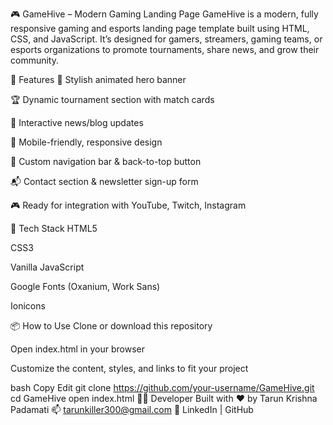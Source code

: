 🎮 GameHive – Modern Gaming Landing Page
GameHive is a modern, fully responsive gaming and esports landing page template built using HTML, CSS, and JavaScript. It’s designed for gamers, streamers, gaming teams, or esports organizations to promote tournaments, share news, and grow their community.

🌟 Features
👾 Stylish animated hero banner

🏆 Dynamic tournament section with match cards

📰 Interactive news/blog updates

📱 Mobile-friendly, responsive design

🎯 Custom navigation bar & back-to-top button

📬 Contact section & newsletter sign-up form

🎮 Ready for integration with YouTube, Twitch, Instagram

🧰 Tech Stack
HTML5

CSS3

Vanilla JavaScript

Google Fonts (Oxanium, Work Sans)

Ionicons

📦 How to Use
Clone or download this repository

Open index.html in your browser

Customize the content, styles, and links to fit your project

bash
Copy
Edit
git clone https://github.com/your-username/GameHive.git
cd GameHive
open index.html
🧑‍💻 Developer
Built with ❤️ by Tarun Krishna Padamati
📫 tarunkiller300@gmail.com
🔗 LinkedIn | GitHub

